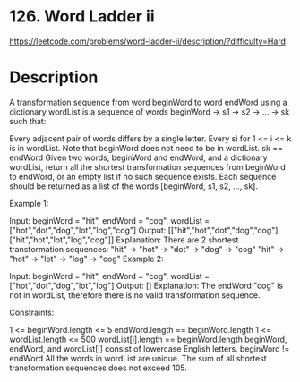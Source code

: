 # 126. Word Ladder ii

https://leetcode.com/problems/word-ladder-ii/description/?difficulty=Hard

# Description

A transformation sequence from word beginWord to word endWord using a dictionary wordList is a sequence of words beginWord -> s1 -> s2 -> ... -> sk such that:

Every adjacent pair of words differs by a single letter.
Every si for 1 <= i <= k is in wordList. Note that beginWord does not need to be in wordList.
sk == endWord
Given two words, beginWord and endWord, and a dictionary wordList, return all the shortest transformation sequences from beginWord to endWord, or an empty list if no such sequence exists. Each sequence should be returned as a list of the words [beginWord, s1, s2, ..., sk].

 

Example 1:

Input: beginWord = "hit", endWord = "cog", wordList = ["hot","dot","dog","lot","log","cog"]
Output: [["hit","hot","dot","dog","cog"],["hit","hot","lot","log","cog"]]
Explanation: There are 2 shortest transformation sequences:
"hit" -> "hot" -> "dot" -> "dog" -> "cog"
"hit" -> "hot" -> "lot" -> "log" -> "cog"
Example 2:

Input: beginWord = "hit", endWord = "cog", wordList = ["hot","dot","dog","lot","log"]
Output: []
Explanation: The endWord "cog" is not in wordList, therefore there is no valid transformation sequence.
 

Constraints:

1 <= beginWord.length <= 5
endWord.length == beginWord.length
1 <= wordList.length <= 500
wordList[i].length == beginWord.length
beginWord, endWord, and wordList[i] consist of lowercase English letters.
beginWord != endWord
All the words in wordList are unique.
The sum of all shortest transformation sequences does not exceed 105.